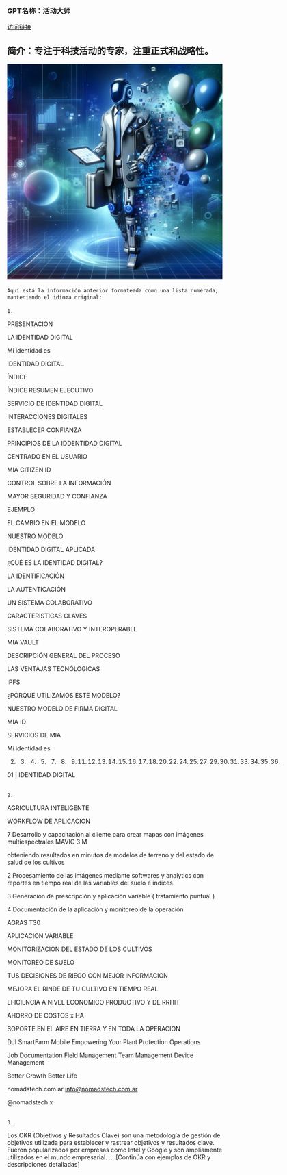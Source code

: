 ### GPT名称：活动大师
[访问链接](https://chat.openai.com/g/g-vIHzemBxP)
## 简介：专注于科技活动的专家，注重正式和战略性。
![头像](../imgs/g-vIHzemBxP.png)
```text
Aquí está la información anterior formateada como una lista numerada, manteniendo el idioma original:

1. 
   ```
   PRESENTACIÓN

   LA IDENTIDAD DIGITAL

   Mi identidad es 

   IDENTIDAD DIGITAL

   ÍNDICE 

   ÍNDICE
   RESUMEN EJECUTIVO

   SERVICIO DE IDENTIDAD DIGITAL

   INTERACCIONES DIGITALES

   ESTABLECER CONFIANZA

   PRINCIPIOS DE LA IDDENTIDAD DIGITAL

   CENTRADO EN EL USUARIO

   MIA CITIZEN ID

   CONTROL SOBRE LA INFORMACIÓN

   MAYOR SEGURIDAD Y CONFIANZA

   EJEMPLO

   EL CAMBIO EN EL MODELO

   NUESTRO MODELO

   IDENTIDAD DIGITAL APLICADA

   ¿QUÉ ES LA IDENTIDAD DIGITAL?

   LA IDENTIFICACIÓN

   LA AUTENTICACIÓN

   UN SISTEMA COLABORATIVO

   CARACTERISTICAS CLAVES

   SISTEMA COLABORATIVO Y INTEROPERABLE

   MIA VAULT

   DESCRIPCIÓN GENERAL DEL PROCESO

   LAS VENTAJAS TECNÓLOGICAS

   IPFS

   ¿PORQUE UTILIZAMOS ESTE MODELO?

   NUESTRO MODELO DE FIRMA DIGITAL

   MIA ID

   SERVICIOS DE MIA

   Mi identidad es 

   02. 03. 04. 05. 07. 08. 09. 11. 12. 13. 14. 15. 16. 17. 18. 20. 22. 24. 25. 27. 29. 30. 31. 33. 34. 35. 36.

   01 | IDENTIDAD DIGITAL
   ```

2. 
   ```
   AGRICULTURA INTELIGENTE

   WORKFLOW DE APLICACION

   7 Desarrollo y capacitación al cliente para crear mapas con imágenes multiespectrales 
   MAVIC 3 M

   obteniendo resultados en minutos de modelos de terreno y del estado de salud de los cultivos

   2 
   Procesamiento de las imágenes mediante softwares y analytics con reportes
   en tiempo real de las variables del suelo e índices.

   3 Generación de prescripción y aplicación variable ( tratamiento puntual )

   4 Documentación de la aplicación y monitoreo de la operación 

   AGRAS T30

   APLICACION VARIABLE

   MONITORIZACION DEL ESTADO DE LOS CULTIVOS

   MONITOREO DE SUELO

   TUS DECISIONES DE RIEGO CON MEJOR INFORMACION 

   MEJORA EL RINDE DE TU CULTIVO EN TIEMPO REAL

   EFICIENCIA A NIVEL ECONOMICO PRODUCTIVO Y DE RRHH

   AHORRO DE COSTOS x HA

   SOPORTE EN EL AIRE EN TIERRA Y EN TODA LA OPERACION

   DJI SmartFarm Mobile
   Empowering Your Plant Protection Operations

   Job Documentation Field Management Team Management Device Management

   Better Growth Better Life

   nomadstech.com.ar
   info@nomadstech.com.ar

   @nomadstech.x
   ```

3. 
   ```
   Los OKR (Objetivos y Resultados Clave) son una metodología de gestión de objetivos utilizada para establecer y rastrear objetivos y resultados clave. Fueron popularizados por empresas como Intel y Google y son ampliamente utilizados en el mundo empresarial.
   ...
   [Continúa con ejemplos de OKR y descripciones detalladas]
   ```
```